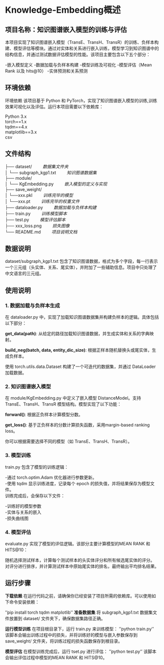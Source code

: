 # **Knowledge-Embedding概述**
## 项目名称：知识图谱嵌入模型的训练与评估

本项目实现了知识图谱嵌入模型（TransE、TransH、TransR）的训练、负样本构建、模型评估等模块。通过对实体和关系进行嵌入训练，模型学习到知识图谱中的结构信息，并通过测试数据评估模型的性能。该项目主要包含以下五个部分：

-嵌入模型定义
-数据加载与负样本构建
-模型训练及可视化
-模型评估（Mean Rank 以及 hits@10）
-实体预测和关系预测

## 环境依赖
环境依赖
该项目基于 Python 和 PyTorch，实现了知识图谱嵌入模型的训练,训练效果可视化以及评估。运行本项目需要以下依赖库：

Python 3.x  
torch==1.x  
tqdm==4.x  
matplotlib==3.x  
csv

## 文件结构

├── dataset/                 &nbsp;&nbsp;&nbsp; &nbsp;&nbsp;&nbsp;      _数据集文件夹_  
│   └── subgraph_kgp1.txt        &nbsp;&nbsp;&nbsp;  &nbsp;&nbsp;&nbsp;  _知识图谱数据集_  
├── module/  
│   └── KgEmbedding.py       &nbsp;&nbsp;&nbsp;  &nbsp;&nbsp;&nbsp;      _嵌入模型的定义与实现_  
├── save_weight/    
│   └──xxx.pkl               &nbsp;&nbsp;&nbsp;  &nbsp;&nbsp;&nbsp;      _训练完毕的模型_      
│   └──xxx.pt              &nbsp;&nbsp;&nbsp;   &nbsp;&nbsp;&nbsp;       _训练完毕的权重文件_  
├── dataloader.py           &nbsp;&nbsp;&nbsp;   &nbsp;&nbsp;&nbsp;      _数据加载与负样本构建_  
├── train.py                &nbsp;&nbsp;&nbsp; &nbsp;&nbsp;&nbsp;       _训练模型脚本_  
├── test.py                &nbsp;&nbsp;&nbsp;  &nbsp;&nbsp;&nbsp;      _模型评估脚本_  
├── xxx_loss.png                &nbsp;&nbsp;&nbsp;  &nbsp;&nbsp;&nbsp;      _损失图像_  
└── README.md             &nbsp;&nbsp;&nbsp;   &nbsp;&nbsp;&nbsp;       _项目说明文档_  

## 数据说明
dataset/subgraph_kgp1.txt 包含了知识图谱数据，格式为多个字段，每一行表示一个三元组（头实体、关系、尾实体），并附加了一些辅助信息。项目中只处理了中文语言的三元组。

## 使用说明
### 1. 数据加载与负样本生成
在 dataloader.py 中，实现了加载知识图谱数据集并构建负样本的逻辑。具体包括以下部分：

**get_data(path)**: 从给定的路径加载知识图谱数据，并生成实体和关系的字典映射。  

**build_neg(batch, data, entity_dic_size)**: 根据正样本随机替换头或尾实体，生成负样本。  

使用 torch.utils.data.Dataset 构建了一个可迭代的数据集，并通过 DataLoader 加载数据。

### 2. 知识图谱嵌入模型
在 module/KgEmbedding.py 中定义了嵌入模型 DistanceModel。支持 TransE、TransH、TransR 模型结构。模型实现了以下功能：  

**forward()**: 根据正负样本计算模型分数。  

**get_loss()**: 基于正负样本的分数计算损失函数，采用margin-based ranking loss。  

你可以根据需要选择不同的模型（如 TransE、TransH、TransR）。

### 3. 模型训练
train.py 包含了模型的训练逻辑：

-通过 torch.optim.Adam 优化器进行参数更新。  
-使用 tqdm 显示训练进度，记录每个 epoch 的损失值，并将结果保存为模型文件。  
训练完成后，会保存以下文件：

-训练好的模型参数  
-实体与关系的嵌入  
-损失曲线图  

### 4. 模型评估
evaluate.py 实现了模型的评估逻辑。该部分主要计算模型的MEAN RANK 和 HITS@10：

随机选择测试样本，计算每个测试样本的头实体评分和所有候选尾实体的评分。
对评分进行排序，并计算测试样本中原始尾实体的排名，最终输出平均排名结果。  

## 运行步骤
**下载依赖** 在运行代码之前，请确保你已经安装了项目所需的依赖库。可以使用如下命令安装依赖：

’’pip install torch tqdm matplotlib’’
**准备数据集** 将 subgraph_kgp1.txt 数据集文件放置到 dataset/ 文件夹下，确保数据集路径正确。

**运行模型训练** 在项目根目录下，运行 train.py 来训练模型：
’’python train.py’’
该脚本会输出训练过程中的损失，并将训练好的模型与嵌入参数保存到 save_weight/ 文件夹，将训练过程的损失函数保存到根目录。

**模型评估** 在模型训练完成后，运行 tset.py 进行评估：
’’python test.py’’
该脚本会输出评估过程中模型的MEAN RANK 和 HITS@10。